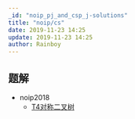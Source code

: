 ```yaml
---
_id: "noip_pj_and_csp_j-solutions"
title: "noip/cs"
date: 2019-11-23 14:25
update: 2019-11-23 14:25
author: Rainboy
---
```


## 题解

- noip2018
  - [T4对称二叉树](/article/noip2018_pj-T4)

